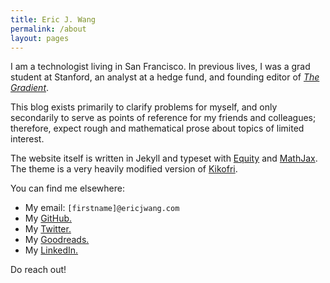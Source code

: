 ```yaml
---
title: Eric J. Wang
permalink: /about
layout: pages
---
```


I am a technologist living in San Francisco.
In previous lives, I was a grad student at Stanford,
an analyst at a hedge fund,
and founding editor of [_The Gradient_](https://thegradient.pub/).

This blog exists primarily to clarify problems for myself,
and only secondarily to serve as points of reference for my friends and colleagues;
therefore, expect rough and mathematical prose
about topics of limited interest.

The website itself is written in Jekyll and typeset with [Equity](https://practicaltypography.com/equity.html) and [MathJax](https://www.mathjax.org/). The theme is a very heavily modified version of [Kikofri](https://kxxvii.github.io/Kikofri/ofri).

You can find me elsewhere:

- My email: `[firstname]@ericjwang.com`
- My [GitHub.](https://github.com/tloen)
- My [Twitter.](https://twitter.com/ecjwg)
- My [Goodreads.](https://www.goodreads.com/ecjwg)
- My [LinkedIn.](https://www.linkedin.com/in/eric-j-wang)

Do reach out!

